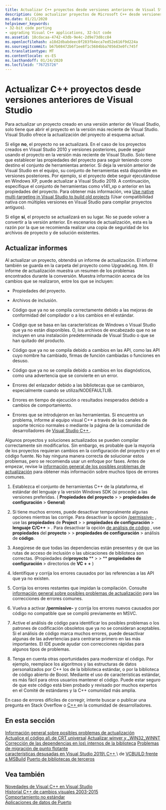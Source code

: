 ```yaml
---
title: Actualizar C++ proyectos desde versiones anteriores de Visual Studio
description: Cómo actualizar proyectos de Microsoft C++ desde versiones anteriores de Visual Studio.
ms.date: 01/21/2020
helpviewer_keywords:
- 32-bit code porting
- upgrading Visual C++ applications, 32-bit code
ms.assetid: 18cdacaa-4742-43db-9e4c-2d9e73d8cc84
ms.openlocfilehash: a18d2dbabdeec0f283fb4eca7ed52e616f9d224a
ms.sourcegitcommit: b67b08472b6f1ee8f1c5684bba7056d3e0fc745f
ms.translationtype: MT
ms.contentlocale: es-ES
ms.lasthandoff: 01/24/2020
ms.locfileid: "76725726"
---
```

# <a name="upgrade-c-projects-from-earlier-versions-of-visual-studio"></a>Actualizar C++ proyectos desde versiones anteriores de Visual Studio

Para actualizar un proyecto creado en una versión anterior de Visual Studio, solo tiene que abrir el proyecto en la versión más reciente de Visual Studio. Visual Studio ofrece la actualización del proyecto al esquema actual.

Si elige **no**, el proyecto no se actualizará. En el caso de los proyectos creados en Visual Studio 2010 y versiones posteriores, puede seguir usando el proyecto en la versión más reciente de Visual Studio. Solo tiene que establecer las propiedades del proyecto para seguir teniendo como destino el conjunto de herramientas anterior. Si deja la versión anterior de Visual Studio en el equipo, su conjunto de herramientas está disponible en versiones posteriores. Por ejemplo, si el proyecto debe seguir ejecutándose en Windows XP, puede actualizar a Visual Studio 2019. A continuación, especifique el conjunto de herramientas como v141_xp o anterior en las propiedades del proyecto. Para obtener más información, vea [Use native multi-targeting in Visual Studio to build old projects](use-native-multi-targeting.md) (Usar compatibilidad nativa con múltiples versiones en Visual Studio para compilar proyectos antiguos).

Si elige **sí**, el proyecto se actualizará en su lugar. No se puede volver a convertir a la versión anterior. En escenarios de actualización, esta es la razón por la que se recomienda realizar una copia de seguridad de los archivos de proyecto y de solución existentes.

## <a name="upgrade-reports"></a>Actualizar informes

Al actualizar un proyecto, obtendrá un informe de actualización. El informe también se guarda en la carpeta del proyecto como UpgradeLog. htm. El informe de actualización muestra un resumen de los problemas encontrados durante la conversión. Muestra información acerca de los cambios que se realizaron, entre los que se incluyen:

- Propiedades del proyecto.

- Archivos de inclusión.

- Código que ya no se compila correctamente debido a las mejoras de conformidad del compilador o a los cambios en el estándar.

- Código que se basa en las características de Windows o Visual Studio que ya no están disponibles. O, los archivos de encabezado que no se incluyen en una instalación predeterminada de Visual Studio o que se han quitado del producto.

- Código que ya no se compila debido a cambios en las API, como las API cuyo nombre ha cambiado, firmas de función cambiadas o funciones en desuso.

- Código que ya no se compila debido a cambios en los diagnósticos, como una advertencia que se convierte en un error.

- Errores del enlazador debido a las bibliotecas que se cambiaron, especialmente cuando se utiliza/NODEFAULTLIB.

- Errores en tiempo de ejecución o resultados inesperados debido a cambios de comportamiento.

- Errores que se introdujeron en las herramientas. Si encuentra un problema, informe al equipo visual C++ a través de los canales de soporte técnico normales o mediante la página de la comunidad de desarrolladores de [Visual Studio C++ ](https://developercommunity.visualstudio.com/spaces/62/index.html) .

Algunos proyectos y soluciones actualizados se pueden compilar correctamente sin modificarlos. Sin embargo, es probable que la mayoría de los proyectos requieran cambios en la configuración del proyecto y en el código fuente. No hay ninguna manera correcta de solucionar estos problemas, pero se recomienda usar un enfoque por fases. Antes de empezar, revise la [información general de los posibles problemas de actualización](../porting/overview-of-potential-upgrade-issues-visual-cpp.md) para obtener más información sobre muchos tipos de errores comunes.

1. Establezca el conjunto de herramientas C++ de la plataforma, el estándar del lenguaje y la versión Windows SDK (si procede) a las versiones preferidas. ( **Propiedades del** **proyecto** >  > **propiedades de configuración** > **General**)

1. Si tiene muchos errores, puede desactivar temporalmente algunas opciones mientras las corrige. Para desactivar la opción [/permissive-](../build/reference/permissive-standards-conformance.md) , use las **propiedades** de **Project** >  > **propiedades de configuración** > **lenguaje** **C/C++**  > . Para desactivar la opción [de análisis de código](/visualstudio/code-quality/code-analysis-for-c-cpp-overview) , use **propiedades** del **proyecto** >  > **propiedades de configuración** > análisis de **código**.

1. Asegúrese de que todas las dependencias están presentes y de que las rutas de acceso de inclusión o las ubicaciones de biblioteca son correctas. (Propiedades del**proyecto** ** >  > ** **propiedades de configuración** > directorios de **VC + +** )

1. Identifique y corrija los errores causados por las referencias a las API que ya no existen.

1. Corrija los errores restantes que impidan la compilación. Consulte [información general sobre posibles problemas de actualización](../porting/overview-of-potential-upgrade-issues-visual-cpp.md) para las correcciones de errores comunes.

1. Vuelva a activar **/permissive-** y corrija los errores nuevos causados por código no compatible que se compiló previamente en MSVC.

1. Active el análisis de código para identificar los posibles problemas o los patrones de codificación obsoletos que ya no se consideran aceptables. Si el análisis de código marca muchos errores, puede desactivar algunas de las advertencias para centrarse primero en las más importantes. El IDE puede ayudar con correcciones rápidas para algunos tipos de problemas.

1. Tenga en cuenta otras oportunidades para modernizar el código. Por ejemplo, reemplace los algoritmos y las estructuras de datos personalizados por C++ los de la biblioteca estándar, o por la biblioteca de código abierto de Boost. Mediante el uso de características estándar, es más fácil para otros usuarios mantener el código. Puede estar seguro de que este código está bien probado y revisado por muchos expertos en el Comité de estándares y la C++ comunidad más amplia.

En caso de errores difíciles de corregir, intente buscar o publicar una pregunta en Stack Overflow o [ C++ ](https://developercommunity.visualstudio.com/spaces/62/index.html)en la comunidad de desarrolladores.

## <a name="in-this-section"></a>En esta sección

[Información general sobre posibles problemas de actualización](overview-of-potential-upgrade-issues-visual-cpp.md)\
[Actualice el código al\ de CRT universal](upgrade-your-code-to-the-universal-crt.md)
[Actualizar winver y _WIN32_WINNT](modifying-winver-and-win32-winnt.md)\
[Corrección de las dependencias en los\ internos de la biblioteca](fix-your-dependencies-on-library-internals.md)
[Problemas de migración de punto flotante](floating-point-migration-issues.md)\
[características desusadas en Visual Studio 2019\ C++ ](features-deprecated-in-visual-studio.md)
\ de [VCBUILD frente a MSBuild](build-system-changes.md)
[Puerto de bibliotecas de terceros](porting-third-party-libraries.md)

## <a name="see-also"></a>Vea también

[Novedades de Visual C++ en Visual Studio](../overview/what-s-new-for-visual-cpp-in-visual-studio.md)\
[Historial C++ de cambios visuales 2003-2015](../porting/visual-cpp-change-history-2003-2015.md)\
[Comportamiento no estándar](../cpp/nonstandard-behavior.md)\
[Aplicaciones de datos de Puerto](../data/data-access-programming-mfc-atl.md)
